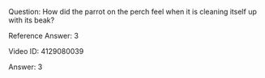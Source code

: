 Question: How did the parrot on the perch feel when it is cleaning itself up with its beak?

Reference Answer: 3

Video ID: 4129080039

Answer: 3

